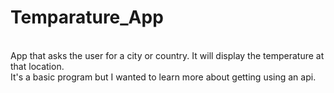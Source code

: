 # Temparature_App 
<br>App that asks the user for a city or country. It will display the temperature at that location.<br>It's a basic program but I wanted to learn more about getting using an api.<br>
